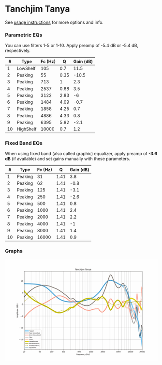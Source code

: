 # Tanchjim Tanya
See [usage instructions](https://github.com/jaakkopasanen/AutoEq#usage) for more options and info.

### Parametric EQs
You can use filters 1-5 or 1-10. Apply preamp of -5.4 dB or -5.4 dB, respectively.

|   # | Type      |   Fc (Hz) |    Q |   Gain (dB) |
|-----|-----------|-----------|------|-------------|
|   1 | LowShelf  |       105 | 0.7  |        11.5 |
|   2 | Peaking   |        55 | 0.35 |       -10.5 |
|   3 | Peaking   |       713 | 1    |         2.3 |
|   4 | Peaking   |      2537 | 0.68 |         3.5 |
|   5 | Peaking   |      3122 | 2.83 |        -6   |
|   6 | Peaking   |      1484 | 4.09 |        -0.7 |
|   7 | Peaking   |      1858 | 4.25 |         0.7 |
|   8 | Peaking   |      4886 | 4.33 |         0.8 |
|   9 | Peaking   |      6395 | 5.82 |        -2.1 |
|  10 | HighShelf |     10000 | 0.7  |         1.2 |

### Fixed Band EQs
When using fixed band (also called graphic) equalizer, apply preamp of **-3.6 dB** (if available) and set gains manually with these parameters.

|   # | Type    |   Fc (Hz) |    Q |   Gain (dB) |
|-----|---------|-----------|------|-------------|
|   1 | Peaking |        31 | 1.41 |         3.8 |
|   2 | Peaking |        62 | 1.41 |        -0.8 |
|   3 | Peaking |       125 | 1.41 |        -3.1 |
|   4 | Peaking |       250 | 1.41 |        -2.6 |
|   5 | Peaking |       500 | 1.41 |         0.8 |
|   6 | Peaking |      1000 | 1.41 |         2.4 |
|   7 | Peaking |      2000 | 1.41 |         2.2 |
|   8 | Peaking |      4000 | 1.41 |        -1   |
|   9 | Peaking |      8000 | 1.41 |         1.4 |
|  10 | Peaking |     16000 | 1.41 |         0.9 |

### Graphs
![](./Tanchjim%20Tanya.png)
